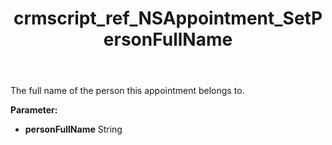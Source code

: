 ﻿---
title: crmscript_ref_NSAppointment_SetPersonFullName
description: NSAppointment.SetPersonFullName(String personFullName)
intellisense: NSAppointment.SetPersonFullName
keywords: NSAppointment, GetPersonFullName
so.topic: reference
---

The full name of the person this appointment belongs to.

**Parameter:** 
 - **personFullName** String

